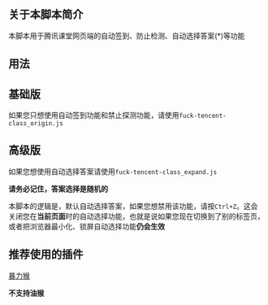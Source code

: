## 关于本脚本简介

本脚本用于腾讯课堂网页端的自动签到、防止检测、自动选择答案(*)等功能

## 用法

## 基础版

如果您只想使用自动签到功能和禁止探测功能，请使用``fuck-tencent-class_origin.js``

## 高级版

如果您想使用自动选择答案请使用``fuck-tencent-class_expand.js``

**请务必记住，答案选择是随机的**

本脚本的逻辑是，默认自动选择答案，如果您想禁用该功能，请按``Ctrl+Z``。这会关闭您在**当前页面**时的自动选择功能，也就是说如果您现在切换到了别的标签页，或者把浏览器最小化、锁屏自动选择功能**仍会生效**

## 推荐使用的插件

[暴力猴](https://chrome.google.com/webstore/detail/violentmonkey/jinjaccalgkegednnccohejagnlnfdag?hl=zh-CN)

**不支持油猴**
